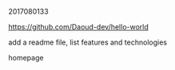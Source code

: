 2017080133



https://github.com/Daoud-dev/hello-world



add a readme file, list features and technologies

homepage

